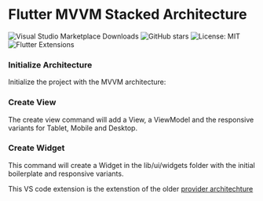 # Flutter MVVM Stacked Architecture 


![Visual Studio Marketplace Downloads](https://img.shields.io/visual-studio-marketplace/d/adityajoshi.stacked-mvvm?style=for-the-badge)
![GitHub stars](https://img.shields.io/github/stars/adityajoshi12/Flutter-Stacked?style=for-the-badge)
![License: MIT](https://img.shields.io/badge/License-MIT-yellow.svg?style=for-the-badge)
![Flutter Extensions](https://img.shields.io/badge/Flutter-grey?style=for-the-badge&logo=appveyor&logo=flutter&logoColor=blue)

### Initialize Architecture
Initialize the project with the MVVM architecture:

### Create View
The create view command will add a View, a ViewModel and the responsive variants for Tablet, Mobile and Desktop.

### Create Widget
This command will create a Widget in the lib/ui/widgets folder with the initial boilerplate and responsive variants.

This VS code extension is the extenstion of the older [provider architechture](https://github.com/madhukesh048/Flutter-MVVM-VS-Code-extension-Pack)
